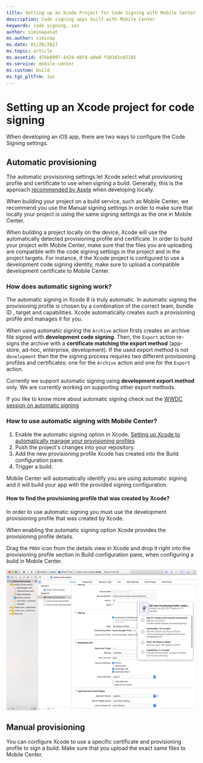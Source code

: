 ```yaml
---
title: Setting up an Xcode Project for Code Signing with Mobile Center
description: Code signing apps built with Mobile Center
keywords: code signing, ios
author: siminapasat
ms.author: siminap
ms.date: 01/20/2017
ms.topic: article
ms.assetid: 47bb8997-4d24-48f4-a0e8-f503d2c65185
ms.service: mobile-center
ms.custom: build
ms.tgt_pltfrm: ios
---
```


# Setting up an Xcode project for code signing

When developing an iOS app, there are two ways to configure the Code Signing settings.

## Automatic provisioning
The automatic provisioning settings let Xcode select what provisioning profile and certificate to use when signing a build. Generally, this is the approach [recommended by Apple](https://developer.apple.com/library/content/qa/qa1814/_index.html) when developing locally.

When building your project on a build service, such as Mobile Center, we recommend you use the Manual signing settings in order to make sure that locally your project is using the same signing settings as the one in Mobile Center.

When building a project locally on the device, Xcode will use the automatically detected provisioning profile and certificate. In order to build your project with Mobile Center, make sure that the files you are uploading are compatible with the code signing settings in the project and in the project targets. For instance, if the Xcode project is configured to use a development code signing identity, make sure to upload a compatible development certificate to Mobile Center.

### How does automatic signing work?
The automatic signing in Xcode 8 is truly automatic. 
In automatic signing the provisioning profile is chosen by a combination of the correct team, bundle ID , target and capabilities. Xcode automatically creates such a provisioning profile and manages it for you. 

When using automatic signing the `Archive` action firsts creates an archive file signed with **development code signing**. 
Then, the `Export` action re-signs the archive with a **certificate matching the export method** (app-store, ad-hoc, enterprise, development). If the used export method is not `development` then the the signing process requires two different provisioning profiles and certificates: one for the `Archive` action and one for the `Export` action.

Currently we support automatic signing using **development export method** only.
We are currently working on supporting other export methods.

If you like to know more about automatic signing check out the [WWDC session on automatic signing](https://developer.apple.com/videos/play/wwdc2016/401/)

### How to use automatic signing with Mobile Center?

1. Enable the automatic signing option in Xcode. [Setting up Xcode to automatically manage your provisioning profiles](https://developer.apple.com/library/content/qa/qa1814/_index.html)
1. Push the project's changes into your repository. 
1. Add the new provisioning profile Xcode has created into the Build configuration pane.
1. Trigger a build.

Mobile Center will automatically identify you are using automatic signing and it will build your app with the provided signing configuration.

#### How to find the provisioning profile that was created by Xcode?

In order to use automatic signing you must use the development provisioning profile that was created by Xcode. 

When enabling the automatic signing option Xcode provides the provisioning profile details.

Drag the `PROV` icon from the details view in Xcode and drop it right into the provisioning profile section in Build configuration pane, when configuring a build in Mobile Center.

![Xcode find provisioning profile name][xcode-provisioning-profile-name]


## Manual provisioning
You can configure Xcode to use a specific certificate and provisioning profile to sign a build. Make sure that you upload the exact same files to Mobile Center.

[xcode-provisioning-profile-name]: images/xcode-8-provisioning-profile-name.png


